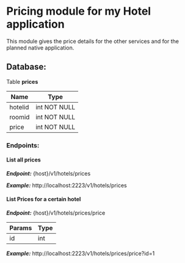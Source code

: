 # Pricing module for my Hotel application

This module gives the price details for the other services and for the planned native application.

## Database:  
Table **prices**

Name | Type 
------------ | -------------
hotelid | int NOT NULL
roomid | int NOT NULL
price | int NOT NULL


### Endpoints:  

#### List all prices

***Endpoint:*** {host}/v1/hotels/prices

***Example:*** http://localhost:2223/v1/hotels/prices
#### List Prices for a certain hotel
***Endpoint:*** {host}/v1/hotels/prices/price

Params | Type  
------------ | -------------   
id | int   

***Example:*** http://localhost:2223/v1/hotels/prices/price?id=1